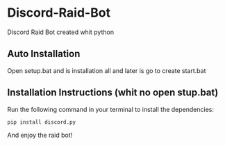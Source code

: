 # Discord-Raid-Bot
Discord Raid Bot created whit python

## Auto Installation
Open setup.bat and is installation all and later is go to create start.bat

## Installation Instructions (whit no open stup.bat) 
Run the following command in your terminal to install the dependencies:
```
pip install discord.py
```
And enjoy the raid bot! 
